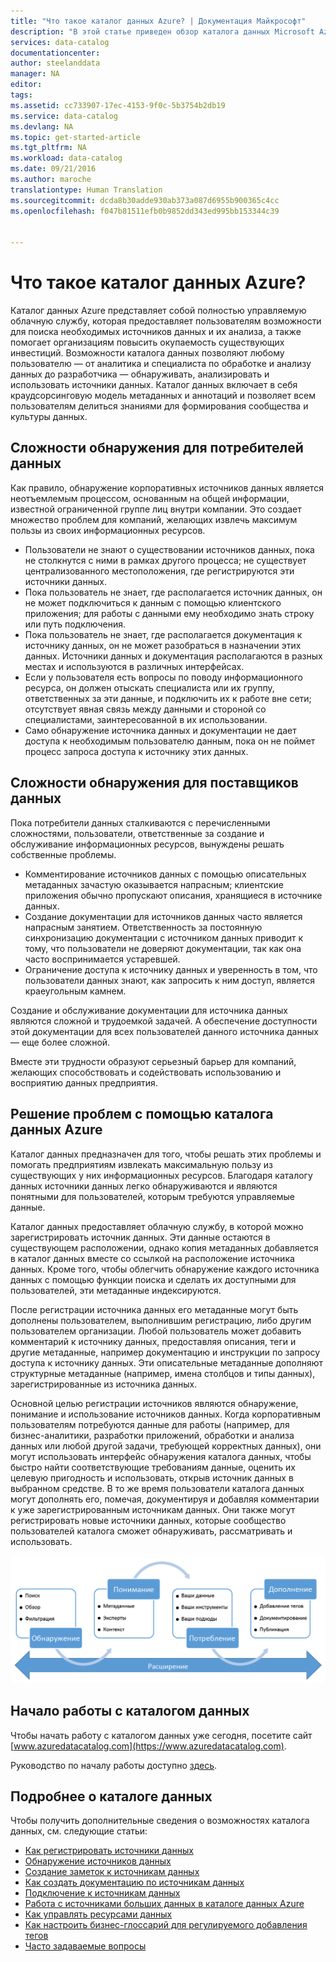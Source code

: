 ```yaml
---
title: "Что такое каталог данных Azure? | Документация Майкрософт"
description: "В этой статье приведен обзор каталога данных Microsoft Azure и его возможностей. В ней также рассказывается, какие проблемы он позволяет решать. Возможности каталога данных позволяют любому пользователю — от аналитиков до специалистов по обработке и анализу данных и разработчиков — регистрировать, обнаруживать, анализировать и использовать источники данных."
services: data-catalog
documentationcenter: 
author: steelanddata
manager: NA
editor: 
tags: 
ms.assetid: cc733907-17ec-4153-9f0c-5b3754b2db19
ms.service: data-catalog
ms.devlang: NA
ms.topic: get-started-article
ms.tgt_pltfrm: NA
ms.workload: data-catalog
ms.date: 09/21/2016
ms.author: maroche
translationtype: Human Translation
ms.sourcegitcommit: dcda8b30adde930ab373a087d6955b900365c4cc
ms.openlocfilehash: f047b81511efb0b9852dd343ed995bb153344c39


---
```

# <a name="what-is-azure-data-catalog"></a>Что такое каталог данных Azure?
Каталог данных Azure представляет собой полностью управляемую облачную службу, которая предоставляет пользователям возможности для поиска необходимых источников данных и их анализа, а также помогает организациям повысить окупаемость существующих инвестиций. Возможности каталога данных позволяют любому пользователю — от аналитика и специалиста по обработке и анализу данных до разработчика — обнаруживать, анализировать и использовать источники данных. Каталог данных включает в себя краудсорсинговую модель метаданных и аннотаций и позволяет всем пользователям делиться знаниями для формирования сообщества и культуры данных.

## <a name="discovery-challenges-for-data-consumers"></a>Сложности обнаружения для потребителей данных
Как правило, обнаружение корпоративных источников данных является неотъемлемым процессом, основанным на общей информации, известной ограниченной группе лиц внутри компании. Это создает множество проблем для компаний, желающих извлечь максимум пользы из своих информационных ресурсов.

* Пользователи не знают о существовании источников данных, пока не столкнутся с ними в рамках другого процесса; не существует централизованного местоположения, где регистрируются эти источники данных.
* Пока пользователь не знает, где располагается источник данных, он не может подключиться к данным с помощью клиентского приложения; для работы с данными ему необходимо знать строку или путь подключения.
* Пока пользователь не знает, где располагается документация к источнику данных, он не может разобраться в назначении этих данных. Источники данных и документация располагаются в разных местах и используются в различных интерфейсах.
* Если у пользователя есть вопросы по поводу информационного ресурса, он должен отыскать специалиста или их группу, ответственных за эти данные, и подключить их к работе вне сети; отсутствует явная связь между данными и стороной со специалистами, заинтересованной в их использовании.
* Само обнаружение источника данных и документации не дает доступа к необходимым пользователю данным, пока он не поймет процесс запроса доступа к источнику этих данных.

## <a name="discovery-challenges-for-data-producers"></a>Сложности обнаружения для поставщиков данных
Пока потребители данных сталкиваются с перечисленными сложностями, пользователи, ответственные за создание и обслуживание информационных ресурсов, вынуждены решать собственные проблемы.

* Комментирование источников данных с помощью описательных метаданных зачастую оказывается напрасным; клиентские приложения обычно пропускают описания, хранящиеся в источнике данных.
* Создание документации для источников данных часто является напрасным занятием. Ответственность за постоянную синхронизацию документации с источником данных приводит к тому, что пользователи не доверяют документации, так как она часто воспринимается устаревшей.
* Ограничение доступа к источнику данных и уверенность в том, что пользователи данных знают, как запросить к ним доступ, является краеугольным камнем.

Создание и обслуживание документации для источника данных являются сложной и трудоемкой задачей. А обеспечение доступности этой документации для всех пользователей данного источника данных — еще более сложной.

Вместе эти трудности образуют серьезный барьер для компаний, желающих способствовать и содействовать использованию и восприятию данных предприятия.

## <a name="azure-data-catalog-can-help"></a>Решение проблем с помощью каталога данных Azure
Каталог данных предназначен для того, чтобы решать этих проблемы и помогать предприятиям извлекать максимальную пользу из существующих у них информационных ресурсов. Благодаря каталогу данных источники данных легко обнаруживаются и являются понятными для пользователей, которым требуются управляемые данные.

Каталог данных предоставляет облачную службу, в которой можно зарегистрировать источник данных. Эти данные остаются в существующем расположении, однако копия метаданных добавляется в каталог данных вместе со ссылкой на расположение источника данных. Кроме того, чтобы облегчить обнаружение каждого источника данных с помощью функции поиска и сделать их доступными для пользователей, эти метаданные индексируются.

После регистрации источника данных его метаданные могут быть дополнены пользователем, выполнившим регистрацию, либо другим пользователем организации. Любой пользователь может добавить комментарий к источнику данных, предоставляя описания, теги и другие метаданные, например документацию и инструкции по запросу доступа к источнику данных. Эти описательные метаданные дополняют структурные метаданные (например, имена столбцов и типы данных), зарегистрированные из источника данных.

Основной целью регистрации источников являются обнаружение, понимание и использование источников данных. Когда корпоративным пользователям потребуются данные для работы (например, для бизнес-аналитики, разработки приложений, обработки и анализа данных или любой другой задачи, требующей корректных данных), они могут использовать интерфейс обнаружения каталога данных, чтобы быстро найти соответствующие требованиям данные, оценить их целевую пригодность и использовать, открыв источник данных в выбранном средстве. В то же время пользователи каталога данных могут дополнять его, помечая, документируя и добавляя комментарии к уже зарегистрированным источникам данных. Они также могут регистрировать новые источники данных, которые сообщество пользователей каталога сможет обнаруживать, рассматривать и использовать.

![Возможности каталога данных](./media/data-catalog-what-is-data-catalog/data-catalog-capabilities.png)

## <a name="get-started-with-data-catalog"></a>Начало работы с каталогом данных
Чтобы начать работу с каталогом данных уже сегодня, посетите сайт [www.azuredatacatalog.com](https://www.azuredatacatalog.com).

Руководство по началу работы доступно [здесь](data-catalog-get-started.md).

## <a name="learn-more-about-data-catalog"></a>Подробнее о каталоге данных
Чтобы получить дополнительные сведения о возможностях каталога данных, см. следующие статьи:

* [Как регистрировать источники данных](data-catalog-how-to-register.md)
* [Обнаружение источников данных](data-catalog-how-to-discover.md)
* [Создание заметок к источникам данных](data-catalog-how-to-annotate.md)
* [Как создать документацию по источникам данных](data-catalog-how-to-documentation.md)
* [Подключение к источникам данных](data-catalog-how-to-connect.md)
* [Работа с источниками больших данных в каталоге данных Azure](data-catalog-how-to-big-data.md)
* [Как управлять ресурсами данных](data-catalog-how-to-manage.md)
* [Как настроить бизнес-глоссарий для регулируемого добавления тегов](data-catalog-how-to-business-glossary.md)
* [Часто задаваемые вопросы](data-catalog-frequently-asked-questions.md)




<!--HONumber=Dec16_HO2-->


